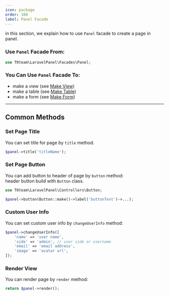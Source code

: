 ```yaml
---
icon: package
order: 100
label: Panel Facade
---
```


in this section, we explain how to use `Panel` facade to create a page in panel.

### Use `Panel` Facade From:

```php
use T0team\LaravelPanel\Facades\Panel;
```

### You Can Use `Panel` Facade To:

-   make a view (see [Make View](/features/make-view))
-   make a table (see [Make Table](/features/make-table))
-   make a form (see [Make Form](/features/make-form))


----
## Common Methods

### Set Page Title

You can set title for page by `title` method.

```php
$panel->title('titleName');
```

### Set Page Button

You can add button to header of page by `button` method:
</br>
header button build with `Button` class.

```php
use T0team\LaravelPanel\Controllers\Button;

$panel->button(Button::make()->label('buttonText')->...);
```

### Custom User Info

You can set custom user info by `changeUserInfo` method:
```php
$panel->changeUserInfo([
    'name' => 'user name',
    'side' => 'admin', // user side or username
    'email' => 'email address',
    'image' => 'avatar url',
]);
```

### Render View

You can render page by `render` method:

```php
return $panel->render();
```
